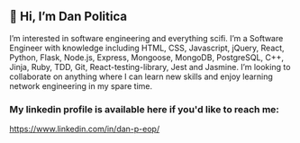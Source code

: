 ## 👋 Hi, I’m Dan Politica
I’m interested in software engineering and everything scifi.
I’m a Software Engineer with knowledge including HTML, CSS, Javascript, jQuery, React, Python, Flask, Node.js, Express, Mongoose, MongoDB, PostgreSQL, C++, Jinja, Ruby, TDD, Git, React-testing-library, Jest and Jasmine. 
I’m looking to collaborate on anything where I can learn new skills and enjoy learning network engineering in my spare time. 
### My linkedin profile is available here if you'd like to reach me: 
https://www.linkedin.com/in/dan-p-eop/
